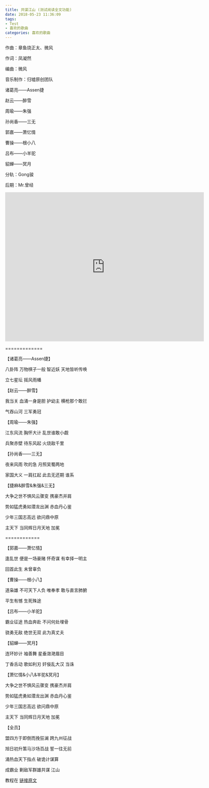 ```yaml
---
title: 共谋江山 (测试阅读全文功能)
date: 2018-05-23 11:36:09
tags: 
- Test
- 喜欢的歌曲
categories: 喜欢的歌曲
---
```


作曲：章鱼烧正太、微风

作词：凤凝然

编曲：微风

音乐制作：归墟原创团队

<!--more--> 

诸葛亮——Assen捷

赵云——醉雪

周瑜——朱强

孙尚香——三无

郭嘉——萧忆情

曹操——根小八

吕布——小羊驼

貂蝉——冥月

 

分轨：Gong骏

后期：Mr.曾经

<iframe src="https://player.bilibili.com/player.html?aid=18333085&page=1" frameborder="0" width="640" height="480" scrolling="no" allowfullscreen="true" marginheight="0" marginwidth="0"></iframe>

=============

【诸葛亮——Assen捷】

八卦阵 万物棋子一般 智近妖 天地皆听传唤

立七星坛 摇风雨幡

【赵云——醉雪】

我当关 血涌一身是胆 护幼主 横枪那个敢拦

气吞山河 三军勇冠

【周瑜——朱强】

江东风流 胸怀大计 乱世谁敢小觑

兵聚赤壁 待东风起 火烧敌千里

【孙尚香——三无】

夜来风雨 吹的急 月照吴蜀两地

家国大义 一肩扛起 此去无还期 谁系

 

【捷麻&醉雪&朱强&三无】

大争之世不惧风云骤变 携豪杰并肩

势如猛虎勇如潜龙出渊 赤血丹心鉴

少年三国志高远 欲问鼎中原

主天下 当同辉日月天地 加冕

============

【郭嘉——萧忆情】

逢乱世 便是一场豪赌 怀奇谋 有幸择一明主

回首此生 未曾辜负

【曹操——根小八】

道枭雄 不可天下人负 唯奉孝 敢与直言肺腑

平生有憾 生死殊途

【吕布——小羊驼】

霸业征途 热血奔赴 不问何处埋骨

骁勇无敌 绝世无双 此为真丈夫

【貂蝉——冥月】

连环妙计 袖善舞 星垂潋滟眉目

丁香舌动 歌如利刃 奸佞乱大汉 当诛

 

【萧忆情&小八&羊驼&冥月】

大争之世不惧风云骤变 携豪杰并肩

势如猛虎勇如潜龙出渊 赤血丹心鉴

少年三国志高远 欲问鼎中原

主天下 当同辉日月天地 加冕

 

【全员】

盟四方于即倒而挽狂澜 跨九州征战

旭日初升策马沙场百战 誓一往无前

涌热血天下指点 破诡计谋算

成霸业 剿敌军群雄共谋 江山



教程在 <a href="https://www.jianshu.com/p/78c218f9d1e7">链接原文</a>